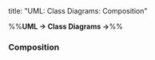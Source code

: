 <frontmatter>
title: "UML: Class Diagrams: Composition"
</frontmatter>

<link rel="stylesheet" href="{{baseUrl}}/css/textbook.css">

<div class="website-content" id="all">

%%**UML → Class Diagrams →**%%

### Composition

<div id="main">

<include src="./what/embed.md" boilerplate  />

</div>
</div>
